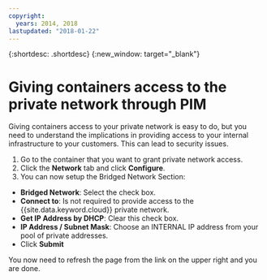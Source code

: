 ```yaml
---
copyright:
  years: 2014, 2018
lastupdated: "2018-01-22"
---
```

{:shortdesc: .shortdesc}
{:new_window: target="_blank"}

# Giving containers access to the private network through PIM

Giving containers access to your private network is easy to do, but you need to understand the implications in providing access to your internal infrastructure to your customers. This can lead to security issues.

1. Go to the container that you want to grant private network access.
2. Click the **Network** tab and click **Configure**.
3. You can now setup the Bridged Network Section:
  * **Bridged Network**: Select the check box.
  * **Connect to**: Is not required to provide access to the {{site.data.keyword.cloud}} private network.
  * **Get IP Address by DHCP**: Clear this check box.
  * **IP Address / Subnet Mask**: Choose an INTERNAL IP address from your pool of private addresses.
  * Click **Submit**
  
You now need to refresh the page from the link on the upper right and you are done.
